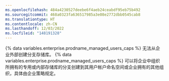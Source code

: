 ```yaml
---
ms.openlocfilehash: 484a4230527deebe6f4aeb24ceabdf95eb75b492
ms.sourcegitcommit: 468a0323fa636517985a3e08e2772dbb0545cab8
ms.translationtype: HT
ms.contentlocale: zh-CN
ms.lasthandoff: 12/03/2022
ms.locfileid: "148191328"
---
```

{% data variables.enterprise.prodname_managed_users_caps %} 无法从企业外部创建分支存储库。 {% data variables.enterprise.prodname_managed_users_caps %} 可以将企业中组织所拥有的专用或内部存储库的分支创建到其用户帐户命名空间或企业拥有的其他组织，具体由企业策略规定。

